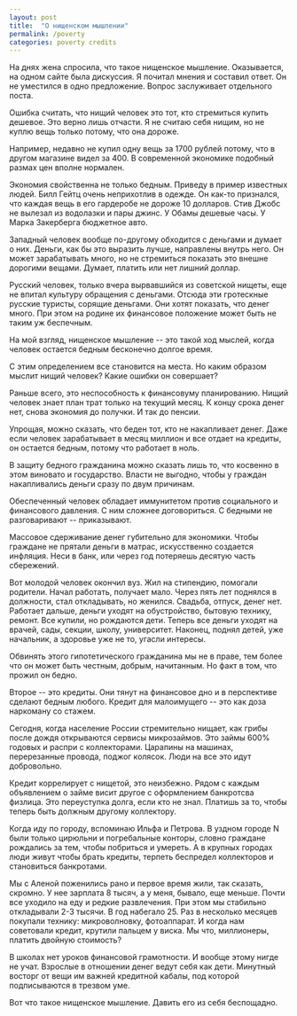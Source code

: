 ```yaml
---
layout: post
title:  "О нищенском мышлении"
permalink: /poverty
categories: poverty credits
---
```


На днях жена спросила, что такое нищенское мышление. Оказывается, на
одном сайте была дискуссия. Я почитал мнения и составил ответ. Он не
уместился в одно предложение. Вопрос заслуживает отдельного поста.

Ошибка считать, что нищий человек это тот, кто стремиться купить
дешевое. Это верно лишь отчасти. Я не считаю себя нищим, но не куплю
вещь только потому, что она дороже.

Например, недавно не купил одну вещь за 1700 рублей потому, что в
другом магазине видел за 400. В современной экономике подобный размах
цен вполне нормален.

Экономия свойственна не только бедным. Приведу в пример известных
людей. Билл Гейтц очень неприхотлив в одежде. Он как-то признался, что
каждая вещь в его гардеробе не дороже 10 долларов. Стив Джобс не
вылезал из водолазки и пары джинс. У Обамы дешевые часы. У Марка
Закерберга бюджетное авто.

Западный человек вообще по-другому обходится с деньгами и думает о
них. Деньги, как бы это выразить лучше, направлены внутрь него. Он
может зарабатывать много, но не стремиться показать это внешне
дорогими вещами. Думает, платить или нет лишний доллар.

Русский человек, только вчера вырвавшийся из советской нищеты, еще не
впитал культуру обращения с деньгами. Отсюда эти гротескные русские
туристы, сорящие деньгами. Они хотят показать, что денег много. При
этом на родине их финансовое положение может быть не таким уж
беспечным.

На мой взгляд, нищенское мышление -- это такой ход мыслей, когда
человек остается бедным бесконечно долгое время.

С этим определением все становится на места. Но каким образом мыслит
нищий человек? Какие ошибки он совершает?

Раньше всего, это неспособность к финансовуму планированию. Нищий
человек знает план трат только на текущий месяц. К концу срока денег
нет, снова экономия до получки. И так до пенсии.

Упрощая, можно сказать, что беден тот, кто не накапливает денег. Даже
если человек зарабатывает в месяц миллион и все отдает на кредиты, он
остается бедным, потому что работает в ноль.

В защиту бедного гражданина можно сказать лишь то, что косвенно в этом
виновато и государство. Власти не выгодно, чтобы у граждан
накапливались деньги сразу по двум причинам.

Обеспеченный человек обладает иммунитетом против социального и
финансового давления. С ним сложнее договориться. С бедными не
разговаривают -- приказывают.

Массовое сдерживание денег губительно для экономики. Чтобы граждане не
прятали деньги в матрас, искусственно создается инфляция. Неси в банк,
или через год потеряешь десятую часть сбережений.

Вот молодой человек окончил вуз. Жил на стипендию, помогали
родители. Начал работать, получает мало.  Через пять лет поднялся в
должности, стал откладывать, но женился. Свадьба, отпуск, денег
нет. Работает дальше, деньги уходят на обустройство, бытовую технику,
ремонт. Все купили, но рождаются дети. Теперь все деньги уходят на
врачей, сады, секции, школу, университет. Наконец, поднял детей, уже
начальник, а здоровье уже не то, угасли интересы.

Обвинять этого гипотетического гражданина мы не в праве, тем более что
он может быть честным, добрым, начитанным. Но факт в том, что прожил
он бедно.

Второе -- это кредиты. Они тянут на финансовое дно и в перспективе
сделают бедным любого. Кредит для малоимущего -- это как доза
наркоману со стажем.

Сегодня, когда население России стремительно нищает, как грибы после
дождя открываются сервисы микрозаймов. Это займы 600% годовых и распри
с коллекторами. Царапины на машинах, перерезанные провода, поджог
колясок. Люди на все это идут добровольно.

Кредит коррелирует с нищетой, это неизбежно. Рядом с каждым
объявлением о займе висит другое с оформлением банкротсва физлица. Это
переуступка долга, если кто не знал. Платишь за то, чтобы теперь быть
должным другому коллектору.

Когда иду по городу, вспоминаю Ильфа и Петрова. В уздном городе N были
только цирюльни и погребальные конторы, словно граждане рождались за
тем, чтобы побриться и умереть. А в крупных городах люди живут чтобы
брать кредиты, терпеть беспредел коллекторов и становиться банкротами.

Мы с Аленой поженились рано и первое время жили, так сказать,
скромно. У нее зарплата 8 тысяч, а у меня, бывало, еще меньше. Почти
все уходило на еду и редкие развлечения. При этом мы стабильно
откладывали 2-3 тысячи. В год набегало 25. Раз в несколько месяцев
покупали технику: микроволновку, фотоаппарат. И когда нам советовали
кредит, крутили пальцем у виска. Мы что, миллионеры, платить двойную
стоимость?

В школах нет уроков финансовой грамотности. И вообще этому нигде не
учат. Взрослые в отношении денег ведут себя как дети. Минутный восторг
от вещи им важней кредитной кабалы, под которой подписываются в
трезвом уме.

Вот что такое нищенское мышление. Давить его из себя беспощадно.
